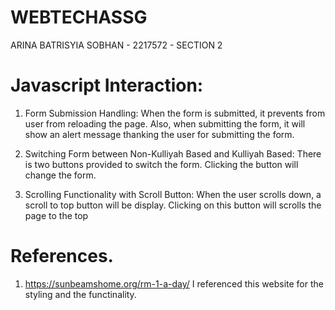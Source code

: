 # WEBTECHASSG
ARINA BATRISYIA SOBHAN - 2217572 - SECTION 2 

# Javascript Interaction:
1. Form Submission Handling:
   When the form is submitted, it prevents from user from reloading the page. Also, when submitting the form, it will show an alert message thanking the user for 
   submitting the form.

2. Switching Form between Non-Kulliyah Based and Kulliyah Based:
   There is two buttons provided to switch the form. Clicking the button will change the form.

3. Scrolling Functionality with Scroll Button:
   When the user scrolls down, a scroll to top button will be display. Clicking on this button will scrolls the page to the top


# References.

1. https://sunbeamshome.org/rm-1-a-day/
   I referenced this website for the styling and the functinality. 
